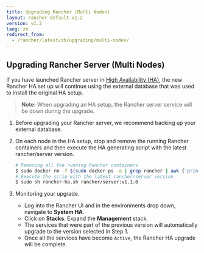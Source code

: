 ```yaml
---
title: Upgrading Rancher (Multi Nodes)
layout: rancher-default-v1.2
version: v1.2
lang: zh
redirect_from:
  - /rancher/latest/zh/upgrading/multi-nodes/
---
```


## Upgrading Rancher Server (Multi Nodes)


If you have launched Rancher server in [High Availability (HA)]({{site.baseurl}}/rancher/{{page.version}}/{{page.lang}}/installing-rancher/installing-server/multi-nodes/), the new Rancher HA set up will continue using the external database that was used to install the original HA setup.

> **Note:** When upgrading an HA setup, the Rancher server service will be down during the upgrade.

1. Before upgrading your Rancher server, we recommend backing up your external database.

2. On each node in the HA setup, stop and remove the running Rancher containers and then execute the HA generating script with the latest rancher/server version.

   ```bash
   # Removing all the running Rancher containers
   $ sudo docker rm -f $(sudo docker ps -a | grep rancher | awk {'print $1'})
   # Execute the scrip with the latest rancher/server version
   $ sudo sh rancher-ha.sh rancher/server:v1.1.0
   ```

3. Monitoring your upgrade.

   * Log into the Rancher UI and in the environments drop down, navigate to **System HA**.
   * Click on **Stacks**. Expand the **Management** stack.
   * The services that were part of the previous version will automatically upgrade to the version selected in Step 1.
   * Once all the services have become `Active`, the Rancher HA upgrade will be complete.
